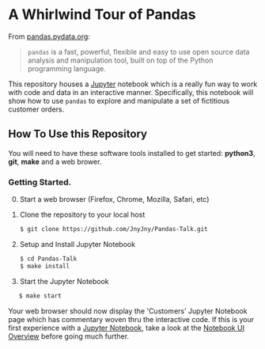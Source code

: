 # A Whirlwind Tour of Pandas 

From [pandas.pydata.org](0):

> `pandas` is a fast, powerful, flexible and easy to use open source
> data analysis and manipulation tool, built on top of the Python
> programming language.

This repository houses a [Jupyter](1) notebook which is a really fun
way to work with code and data in an interactive manner. Specifically,
this notebook will show how to use `pandas` to explore and manipulate
a set of fictitious customer orders.

## How To Use this Repository

You will need to have these software tools installed to get started:
**python3**, **git**, **make** and a web brower.

### Getting Started.

0. Start a web browser (Firefox, Chrome, Mozilla, Safari, etc)

1. Clone the repository to your local host
   ```bash
   $ git clone https://github.com/JnyJny/Pandas-Talk.git
   ```
   
2. Setup and Install Jupyter Notebook
   ```bash
   $ cd Pandas-Talk
   $ make install
   ```

3. Start the Jupyter Notebook
```bash
   $ make start
```

Your web browser should now display the 'Customers' Jupyter Notebook
page which has commentary woven thru the interactive code.  If this is
your first experience with a [Jupyter Notebook](1), take a look at
the [Notebook UI Overview](2) before going much further. 


[0]: https://pandas.pydata.org
[1]: https://jupyter.org
[2]: https://nbviewer.jupyter.org/github/jupyter/notebook/blob/master/docs/source/examples/Notebook/Notebook%20Basics.ipynb#Overview-of-the-Notebook-UI
